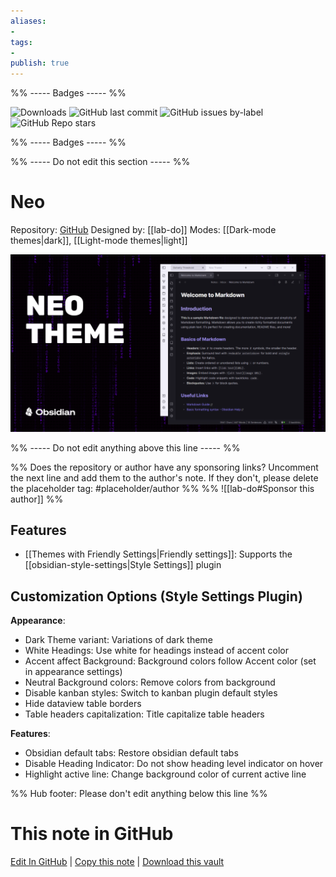 ```yaml
---
aliases:
- 
tags: 
- 
publish: true
---
```


%% ----- Badges ----- %%

![Downloads](https://img.shields.io/badge/downloads-11096-573E7A?style=for-the-badge&logo=)
![GitHub last commit](https://img.shields.io/github/last-commit/lab-do/obsidian-neo?color=573E7A&label=last%20update&logo=github&style=for-the-badge)
![GitHub issues by-label](https://img.shields.io/github/issues/lab-do/obsidian-neo/help%20wanted?color=573E7A&logo=github&style=for-the-badge) 
![GitHub Repo stars](https://img.shields.io/github/stars/lab-do/obsidian-neo?color=573E7A&logo=github&style=for-the-badge)

%% ----- Badges ----- %%

%% ----- Do not edit this section ----- %%

# Neo

Repository: [GitHub](https://github.com/lab-do/obsidian-neo)
Designed by: [[lab-do]]
Modes: [[Dark-mode themes|dark]], [[Light-mode themes|light]]



![screenshot](https://github.com/lab-do/obsidian-neo/raw/HEAD/cover.png)

%% ----- Do not edit anything above this line ----- %% 

%% Does the repository or author have any sponsoring links? Uncomment the next line and add them to the author's note. If they don't, please delete the placeholder tag: #placeholder/author %%
%% ![[lab-do#Sponsor this author]] %%


## Features

- [[Themes with Friendly Settings|Friendly settings]]: Supports the [[obsidian-style-settings|Style Settings]] plugin

## Customization Options (Style Settings Plugin) 

**Appearance**: 
- Dark Theme variant: Variations of dark theme
- White Headings: Use white for headings instead of accent color
- Accent affect Background: Background colors follow Accent color (set in appearance settings)
- Neutral Background colors: Remove colors from background
- Disable kanban styles: Switch to kanban plugin default styles
- Hide dataview table borders
- Table headers capitalization: Title capitalize table headers

**Features**: 
- Obsidian default tabs: Restore obsidian default tabs
- Disable Heading Indicator: Do not show heading level indicator on hover
- Highlight active line: Change background color of current active line


%% Hub footer: Please don't edit anything below this line %%

# This note in GitHub

<span class="git-footer">[Edit In GitHub](https://github.dev/obsidian-community/obsidian-hub/blob/main/02%20-%20Community%20Expansions/02.05%20All%20Community%20Expansions/Themes/Neo.md "git-hub-edit-note") | [Copy this note](https://raw.githubusercontent.com/obsidian-community/obsidian-hub/main/02%20-%20Community%20Expansions/02.05%20All%20Community%20Expansions/Themes/Neo.md "git-hub-copy-note") | [Download this vault](https://github.com/obsidian-community/obsidian-hub/archive/refs/heads/main.zip "git-hub-download-vault") </span>
